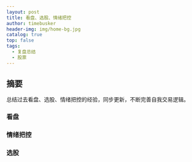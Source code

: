 ```yaml
---
layout: post
title: 看盘、选股、情绪把控
author: timebusker
header-img: img/home-bg.jpg
catalog: true
top: false
tags:
  - 复盘总结
  - 股票
---
```

## 摘要
总结过去看盘、选股、情绪把控的经验，同步更新，不断完善自我交易逻辑。

### 看盘




### 情绪把控




### 选股











